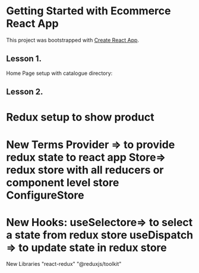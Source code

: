 # Getting Started with Ecommerce React App

This project was bootstrapped with [Create React App](https://github.com/facebook/create-react-app).

## Lesson 1.

Home Page setup with catalogue directory:

## Lesson 2. 

Redux setup to show product
=======================
New Terms 
Provider => to provide redux state to react app
Store=> redux store with all reducers or component level store
ConfigureStore
=======================
New Hooks:
useSelectore=> to select a state from redux store
useDispatch => to update state in redux store
=======================
New Libraries 
"react-redux"
"@reduxjs/toolkit"